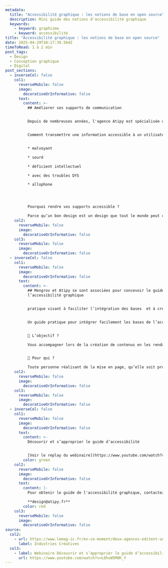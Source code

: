 ```yaml
---
metadata:
  title: "Accessibilité graphique : les notions de base en open source"
  description: Mini guide des notions d'accessibilité graphique
  keywords:
    - keyword: graphisme
    - keyword: accessibilité
title: "Accessibilité graphique : les notions de base en open source"
date: 2025-04-29T10:17:39.564Z
timeToRead: 1 à 2 min
post_tags:
  - Design
  - Conception graphique
  - Digital
post_sections:
  - inverseCol: false
    col1:
      reverseMobile: false
      image:
        decorativeOrInformative: false
      text:
        content: >-
          ## A﻿méliorer ses supports de communication


          D﻿epuis de nombreuses années, l'agence Atipy est spécialisée dans l'accès à l'information pour tous les publics, dont les personnes en situation de handicap. Nous formons et accompagnons tous types de structures souhaitant améliorer l'accessibilité de ses contenus écrits, visuels, numériques, audios, print...


          C﻿omment transmettre une information accessible à un utilisateur : 


          * m﻿alvoyant

          * s﻿ourd

          * d﻿éficient intellectuel

          * a﻿vec des troubles DYS

          * a﻿llophone




          Pourquoi rendre vos supports accessible ?

          Parce qu’un bon design est un design que tout le monde peut comprendre et utiliser ! Adapter les couleurs, les contrastes, la typographie et la mise en page, c’est permettre à chacun d’accéder à l’information, sans obstacle.
    col2:
      reverseMobile: false
      image:
        decorativeOrInformative: false
    col3:
      reverseMobile: false
      image:
        decorativeOrInformative: false
  - inverseCol: false
    col1:
      reverseMobile: false
      image:
        decorativeOrInformative: false
      text:
        content: >-
          ## Mengrov et Atipy se sont associées pour concevoir le guide de
          l’accessibilité graphique


          pratique visant à faciliter l’intégration des bases  et à créer des contenus inclusifs, des couleurs à la mise en page en passant par la typographie et les contrastes. Le document s’accompagne d’une checklist précise, afin de vérifier chaque élément clé et rendre ainsi tous les supports de communication accessibles à toutes et tous.


          Un guide pratique pour intégrer facilement les bases de l’accessibilité graphique et créer des contenus inclusifs. Il est accompagné d’une checklist pour vous aider à vérifier chaque élément clé et rendre vos supports accessibles à toutes et tous.


          🎯 L’objectif ?

          Vous accompagner lors de la création de contenus en les rendant lisibles et compréhensibles, qu’ils soient numériques, visuels ou textuels.


          👀 Pour qui ?

          Toute personne réalisant de la mise en page, qu’elle soit professionnelle ou non, ainsi que les curieux(se) souhaitant en apprendre plus sur l’accessibilité.
    col2:
      reverseMobile: false
      image:
        decorativeOrInformative: false
    col3:
      reverseMobile: false
      image:
        decorativeOrInformative: false
  - inverseCol: false
    col1:
      reverseMobile: false
      image:
        decorativeOrInformative: false
      text:
        content: >-
          Découvrir et s’approprier le guide d’accessibilité


          [Voir le replay du webinaire](https://www.youtube.com/watch?v=LOhsW5MOK_Y)
        color: green
    col2:
      reverseMobile: false
      image:
        decorativeOrInformative: false
      text:
        content: |-
          Pour obtenir le guide de l'accessibilité graphique, contactez-nous ! 

          **d﻿esign@atipy.fr**
        color: red
    col3:
      reverseMobile: false
      image:
        decorativeOrInformative: false
source:
  col2:
    - url: https://www.lemag-ic.fr/en-ce-moment/deux-agences-editent-un-guide-des-bonnes-pratiques-de-laccessibilite-graphique/?utm_campaign=ic-news-22042025&utm
      label: Industries Créatives
  col3:
    - label: Webinaire Découvrir et s’approprier le guide d’accessibilité
      url: https://www.youtube.com/watch?v=LOhsW5MOK_Y
---
```

